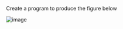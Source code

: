 Create a program to produce the figure below

![image](https://user-images.githubusercontent.com/121591269/222701174-3f5cd581-573e-4392-aec6-f37b070c3225.png)
